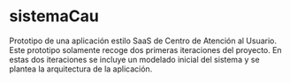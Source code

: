 # sistemaCau
Prototipo de una aplicación estilo SaaS de Centro de Atención al Usuario.
Este prototipo solamente recoge dos primeras iteraciones del proyecto. En estas dos iteraciones se incluye un modelado inicial del sistema y se plantea la arquitectura de la aplicación.


